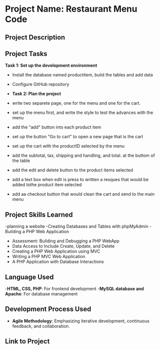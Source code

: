 # Project Name: Restaurant Menu Code

## Project Description

## Project Tasks
**Task 1: Set up the development environment**
- Install the database named productitem, build the tables and add data
- Configure GitHub repository
  
- **Task 2: Plan the project**
- write two separete page, one for the menu and one for the cart.
- set up the menu first, and write the style to test the advances with the menu
- add the "add" button into each product item
- set up the button "Go to cart" to open a new page that is the cart
- set up the cart with the productID selected by the menu
- add the subtotal, tax, shipping and handling, and total. at the buttom of the table
- add the edit and delete button to the product items selected
- add a text box when edit is press to written a resques that would be added tothe product item selected
- add aa checkout button that would clean the cart and send to the main menu

## Project Skills Learned
-planning a website
-Creating Databases and Tables with phpMyAdmin
-Building a PHP Web Application
- Assessment: Building and Debugging a PHP WebApp
- Data Access to Include Create, Update, and Delete
- Creating a PHP Web Application using MVC
- Writing a PHP MVC Web Application
- A PHP Application with Database Interactions
  
## Language Used
-**HTML, CSS, PHP**: For frontend development
-**MySQL database and Apache**: For database management

## Development Process Used
- **Agile Methodology**: Emphasizing iterative development, continuous feedback, and collaboration.
## Link to Project

